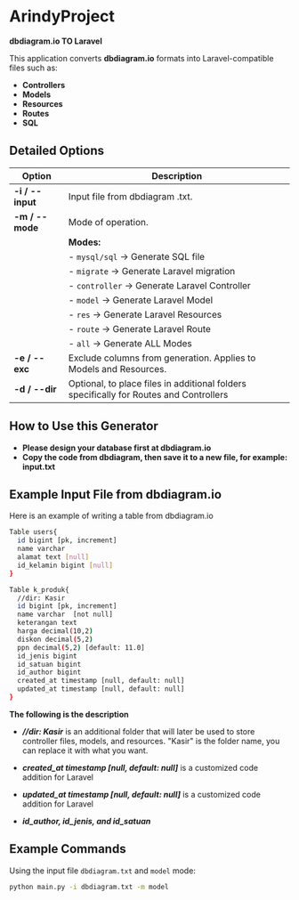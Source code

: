 # ArindyProject  
**dbdiagram.io TO Laravel**  

This application converts **dbdiagram.io** formats into Laravel-compatible files such as:  
- **Controllers**  
- **Models**  
- **Resources**  
- **Routes**  
- **SQL**  

## Detailed Options  
| Option          | Description                                      |
|-----------------|--------------------------------------------------|
| **-i / --input**| Input file from dbdiagram .txt.                  |
| **-m / --mode** | Mode of operation.                               |
|                 | **Modes:**                                       |
|                 | - `mysql/sql`  -> Generate SQL file              |
|                 | - `migrate`    -> Generate Laravel migration     |
|                 | - `controller` -> Generate Laravel Controller    |
|                 | - `model`      -> Generate Laravel Model         |
|                 | - `res`        -> Generate Laravel Resources     |
|                 | - `route`      -> Generate Laravel Route         |
|                 | - `all`        -> Generate ALL Modes             |
| **-e / --exc**  | Exclude columns from generation.  Applies to Models and Resources.|
| **-d / --dir**  | Optional, to place files in additional folders specifically for Routes and Controllers |

## How to Use this Generator
- **Please design your database first at dbdiagram.io**
- **Copy the code from dbdiagram, then save it to a new file, for example: input.txt**

## Example Input File from dbdiagram.io
Here is an example of writing a table from dbdiagram.io
```bash
Table users{
  id bigint [pk, increment]
  name varchar
  alamat text [null]
  id_kelamin bigint [null]
}

Table k_produk{
  //dir: Kasir
  id bigint [pk, increment]
  name varchar  [not null]
  keterangan text
  harga decimal(10,2) 
  diskon decimal(5,2)
  ppn decimal(5,2) [default: 11.0]
  id_jenis bigint
  id_satuan bigint
  id_author bigint 
  created_at timestamp [null, default: null]
  updated_at timestamp [null, default: null]
}
```
**The following is the description**

- ***//dir: Kasir*** is an additional folder that will later be used to store controller files, models, and resources. "Kasir" is the folder name, you can replace it with what you want.

- ***created_at timestamp [null, default: null]*** is a customized code addition for Laravel
- ***updated_at timestamp [null, default: null]*** is a customized code addition for Laravel
- ***id_author, id_jenis, and id_satuan***

## Example Commands  
Using the input file `dbdiagram.txt` and `model` mode:  
```bash
python main.py -i dbdiagram.txt -m model